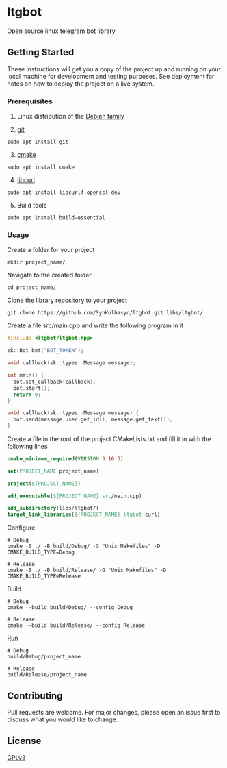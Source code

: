 # ltgbot
Open source linux telegram bot library

## Getting Started

These instructions will get you a copy of the project up and running on your local machine for development and testing purposes. See deployment for notes on how to deploy the project on a live system.

### Prerequisites

1. Linux distribution of the [Debian family](https://distrowatch.com/search.php?basedon=Debian&status=Active#distrosearch)

2. [git](https://git-scm.com/)
```Shell
sudo apt install git
```

3. [cmake](https://cmake.org/)
```Shell
sudo apt install cmake
```

4. [libcurl](https://curl.se/libcurl/)
```Shell
sudo apt install libcurl4-openssl-dev
```

5. Build tools
```Shell
sudo apt install build-essential
```

### Usage

Create a folder for your project
```Shell
mkdir project_name/
```

Navigate to the created folder
```Shell
cd project_name/
```

Clone the library repository to your project
```Shell
git clone https://github.com/SynKolbasyn/ltgbot.git libs/ltgbot/
```

Create a file src/main.cpp and write the following program in it
```C++
#include <ltgbot/ltgbot.hpp>

sk::Bot bot("BOT_TOKEN");

void callback(sk::types::Message message);

int main() {
  bot.set_callback(callback);
  bot.start();
  return 0;
}

void callback(sk::types::Message message) {
  bot.send(message.user.get_id(), message.get_text());
}

```

Create a file in the root of the project CMakeLists.txt and fill it in with the following lines
```CMake
cmake_minimum_required(VERSION 3.16.3)

set(PROJECT_NAME project_name)

project(${PROJECT_NAME})

add_executable(${PROJECT_NAME} src/main.cpp)

add_subdirectory(libs/ltgbot/)
target_link_libraries(${PROJECT_NAME} ltgbot curl)
```

Configure
```Shell
# Debug
cmake -S ./ -B build/Debug/ -G "Unix Makefiles" -D CMAKE_BUILD_TYPE=Debug

# Release
cmake -S ./ -B build/Release/ -G "Unix Makefiles" -D CMAKE_BUILD_TYPE=Release
```

Build
```Shell
# Debug
cmake --build build/Debug/ --config Debug

# Release
cmake --build build/Release/ --config Release
```

Run
```Shell
# Debug
build/Debug/project_name

# Release
build/Release/project_name
```

## Contributing

Pull requests are welcome. For major changes, please open an issue first
to discuss what you would like to change.

## License

[GPLv3](https://www.gnu.org/licenses/gpl-3.0-standalone.html)
